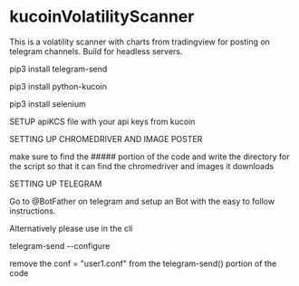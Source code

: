 # kucoinVolatilityScanner
This is a volatility scanner with charts from tradingview for posting on telegram channels. Build for headless servers.

pip3 install telegram-send

pip3 install python-kucoin

pip3 install selenium

SETUP apiKCS file with your api keys from kucoin

SETTING UP CHROMEDRIVER AND IMAGE POSTER

make sure to find the ##### portion of the code and write the directory for the script so that it can find the chromedriver and images it downloads

SETTING UP TELEGRAM

Go to @BotFather on telegram and setup an Bot with the easy to follow instructions.

Alternatively please use in the cli

telegram-send --configure

remove the conf = "user1.conf" from the telegram-send() portion of the code

